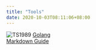 ```yaml
---
title: "Tools"
date: 2020-10-03T08:11:06+08:00
---
```

![TS1989](https://pyxis.nymag.com/v1/imgs/98f/80f/6acd3c5b29bc656fd9eb2359f1884e378b-24-taylor-swift-1989.rhorizontal.w700.jpg)
[Golang](https://golang.org/)  
[Markdown Guide](https://www.markdownguide.org/basic-syntax/)  

